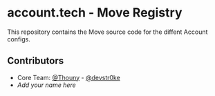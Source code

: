 # account.tech - Move Registry

This repository contains the Move source code for the diffent Account configs.

## Contributors
- Core Team: [@Thouny](https://github.com/Thounyy) - [@devstr0ke](https://github.com/devstr0ke)
- *Add your name here*
